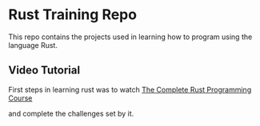 # Rust Training Repo

This repo contains the projects used in learning how to program using the language Rust.

## Video Tutorial

First steps in learning rust was to watch [The Complete Rust Programming Course](https://ibmcsr.udemy.com/course/rust-programming-the-complete-guide/learn/lecture/33461258#overview)

and complete the challenges set by it.
